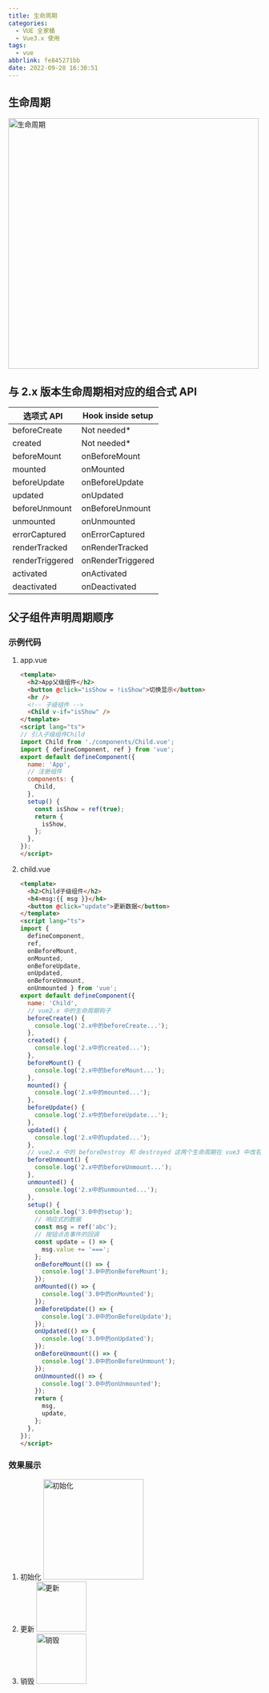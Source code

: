 ```yaml
---
title: 生命周期
categories:
  - VUE 全家桶
  - Vue3.x 使用
tags:
  - vue
abbrlink: fe845271bb
date: 2022-09-28 16:30:51
---
```


## 生命周期
<img src="生命周期.jpg" width="500px" height="auto" class="custom-img" title="生命周期"/>

## 与 2.x 版本生命周期相对应的组合式 API
|选项式 API	|Hook inside setup|
|----------|-----------------|
|beforeCreate|	Not needed*|
|created|	Not needed*|
|beforeMount|	onBeforeMount|
|mounted|	onMounted|
|beforeUpdate|	onBeforeUpdate|
|updated|	onUpdated|
|beforeUnmount|	onBeforeUnmount|
|unmounted|	onUnmounted|
|errorCaptured|	onErrorCaptured|
|renderTracked|	onRenderTracked|
|renderTriggered|	onRenderTriggered|
|activated|	onActivated|
|deactivated|	onDeactivated|


## 父子组件声明周期顺序
### 示例代码
1. app.vue
    ```HTML
    <template>
      <h2>App父级组件</h2>
      <button @click="isShow = !isShow">切换显示</button>
      <hr />
      <!-- 子级组件 -->
      <Child v-if="isShow" />
    </template>
    <script lang="ts">
    // 引入子级组件Child
    import Child from './components/Child.vue';
    import { defineComponent, ref } from 'vue';
    export default defineComponent({
      name: 'App',
      // 注册组件
      components: {
        Child,
      },
      setup() {
        const isShow = ref(true);
        return {
          isShow,
        };
      },
    });
    </script>
    ```
2. child.vue
    ```HTML
    <template>
      <h2>Child子级组件</h2>
      <h4>msg:{{ msg }}</h4>
      <button @click="update">更新数据</button>
    </template>
    <script lang="ts">
    import {
      defineComponent,
      ref,
      onBeforeMount,
      onMounted,
      onBeforeUpdate,
      onUpdated,
      onBeforeUnmount,
      onUnmounted } from 'vue';
    export default defineComponent({
      name: 'Child',
      // vue2.x 中的生命周期钩子
      beforeCreate() {
        console.log('2.x中的beforeCreate...');
      },
      created() {
        console.log('2.x中的created...');
      },
      beforeMount() {
        console.log('2.x中的beforeMount...');
      },
      mounted() {
        console.log('2.x中的mounted...');
      },
      beforeUpdate() {
        console.log('2.x中的beforeUpdate...');
      },
      updated() {
        console.log('2.x中的updated...');
      },
      // vue2.x 中的 beforeDestroy 和 destroyed 这两个生命周期在 vue3 中改名了,所以,不能再使用了
      beforeUnmount() {
        console.log('2.x中的beforeUnmount...');
      },
      unmounted() {
        console.log('2.x中的unmounted...');
      },
      setup() {
        console.log('3.0中的setup');
        // 响应式的数据
        const msg = ref('abc');
        // 按钮点击事件的回调
        const update = () => {
          msg.value += '===';
        };
        onBeforeMount(() => {
          console.log('3.0中的onBeforeMount');
        });
        onMounted(() => {
          console.log('3.0中的onMounted');
        });
        onBeforeUpdate(() => {
          console.log('3.0中的onBeforeUpdate');
        });
        onUpdated(() => {
          console.log('3.0中的onUpdated');
        });
        onBeforeUnmount(() => {
          console.log('3.0中的onBeforeUnmount');
        });
        onUnmounted(() => {
          console.log('3.0中的onUnmounted');
        });
        return {
          msg,
          update,
        };
      },
    });
    </script>
    ```

### 效果展示
1. 初始化
    <img src="初始化.jpg" width="auto" height="200px" class="custom-img" title="初始化"/>
2. 更新
    <img src="更新.jpg" width="auto" height="100px" class="custom-img" title="更新"/>
3. 销毁
    <img src="销毁.jpg" width="auto" height="100px" class="custom-img" title="销毁"/>